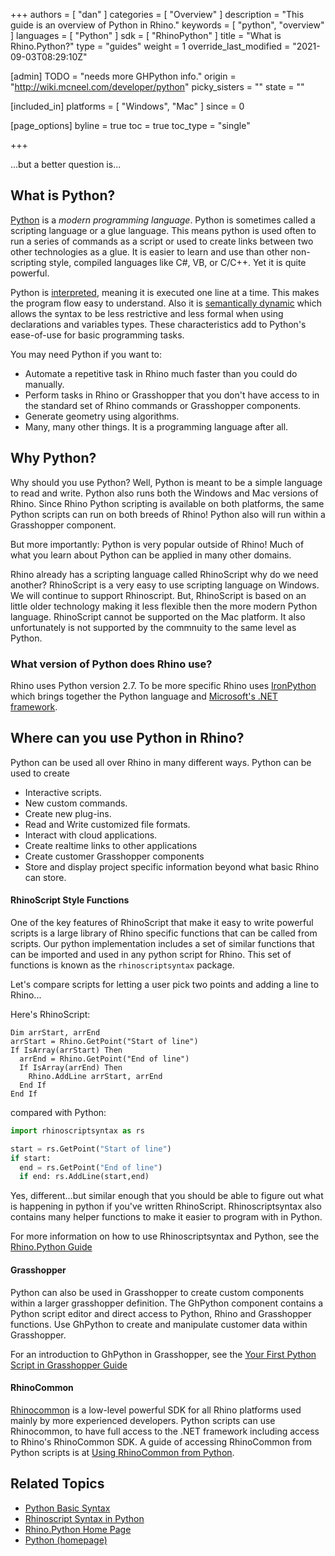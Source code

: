 +++
authors = [ "dan" ]
categories = [ "Overview" ]
description = "This guide is an overview of Python in Rhino."
keywords = [ "python", "overview" ]
languages = [ "Python" ]
sdk = [ "RhinoPython" ]
title = "What is Rhino.Python?"
type = "guides"
weight = 1
override_last_modified = "2021-09-03T08:29:10Z"

[admin]
TODO = "needs more GHPython info."
origin = "http://wiki.mcneel.com/developer/python"
picky_sisters = ""
state = ""

[included_in]
platforms = [ "Windows", "Mac" ]
since = 0

[page_options]
byline = true
toc = true
toc_type = "single"

+++

...but a better question is...

## What is Python?

[Python](https://www.python.org/) is a *modern programming language*. Python is sometimes called a scripting language or a glue language.  This means python is used often to run a series of commands as a script or used to create links between two other technologies as a glue. It is easier to learn and use than other non-scripting style, compiled languages like C#, VB, or C/C++.  Yet it is quite powerful.

Python is [interpreted](https://en.wikipedia.org/wiki/Programming_language_implementation), meaning it is executed one line at a time.  This makes the program flow easy to understand.  Also it is [semantically dynamic](https://en.wikipedia.org/wiki/Programming_language#Static_versus_dynamic_typing) which allows the syntax to be less restrictive and less formal when using declarations and variables types.  These characteristics add to Python's ease-of-use for basic programming tasks.

You may need Python if you want to:

- Automate a repetitive task in Rhino much faster than you could do manually.
- Perform tasks in Rhino or Grasshopper that you don't have access to in the standard set of Rhino commands or Grasshopper components.
- Generate geometry using algorithms.
- Many, many other things.  It is a programming language after all.

## Why Python?

Why should you use Python?  Well, Python is meant to be a simple language to read and write. Python also runs both the Windows and Mac versions of Rhino.  Since Rhino Python scripting is available on both platforms, the same Python scripts can run on both breeds of Rhino! Python also will run within a Grasshopper component.

But more importantly: Python is very popular outside of Rhino! Much of what you learn about Python can be applied in many other domains.

Rhino already has a scripting language called RhinoScript why do we need another?  RhinoScript is a very easy to use scripting language on Windows. We will continue to support Rhinoscript.  But, RhinoScript is based on an little older technology making it less flexible then the more modern Python language. RhinoScript cannot be supported on the Mac platform.  It also unfortunately is not supported by the commnuity to the same level as Python.

### What version of Python does Rhino use?

Rhino uses Python version 2.7. To be more specific Rhino uses [IronPython](http://ironpython.net/) which brings together the Python language and [Microsoft's .NET framework](https://en.wikipedia.org/wiki/.NET_Framework).

## Where can you use Python in Rhino?

Python can be used all over Rhino in many different ways. Python can be used to create

- Interactive scripts.
- New custom commands.
- Create new plug-ins.
- Read and Write customized file formats.
- Interact with cloud applications.
- Create realtime links to other applications
- Create customer Grasshopper components
- Store and display project specific information beyond what basic Rhino can store.

#### RhinoScript Style Functions

One of the key features of RhinoScript that make it easy to write powerful scripts is a large library of Rhino specific functions that can be called from scripts.  Our python implementation includes a set of similar functions that can be imported and used in any python script for Rhino.  This set of functions is known as the `rhinoscriptsyntax` package.

Let's compare scripts for letting a user pick two points and adding a line to Rhino...

Here's RhinoScript:

```vbnet
Dim arrStart, arrEnd
arrStart = Rhino.GetPoint("Start of line")
If IsArray(arrStart) Then
  arrEnd = Rhino.GetPoint("End of line")
  If IsArray(arrEnd) Then
    Rhino.AddLine arrStart, arrEnd
  End If
End If
```

compared with Python:

```py
import rhinoscriptsyntax as rs

start = rs.GetPoint("Start of line")
if start:
  end = rs.GetPoint("End of line")
  if end: rs.AddLine(start,end)
```

Yes, different...but similar enough that you should be able to figure out what is happening in python if you've written RhinoScript. Rhinoscriptsyntax also contains many helper functions to make it easier to program with in Python.

For more information on how to use Rhinoscriptsyntax and Python, see the [Rhino.Python Guide](/guides/rhinopython/)


#### Grasshopper

Python can also be used in Grasshopper to create custom components within a larger grasshopper definition. The GhPython component contains a Python script editor and direct access to Python, Rhino and Grasshopper functions.  Use GhPython to create and manipulate customer data within Grasshopper.

For an introduction to GhPython in Grasshopper, see the [Your First Python Script in Grasshopper Guide](/guides/rhinopython/your-first-python-script-in-grasshopper)

#### RhinoCommon

[Rhinocommon](/guides/rhinopython/what-is-rhinocommon/) is a low-level powerful SDK for all Rhino platforms used mainly by more experienced developers.  Python scripts can use Rhinocommon, to have full access to the .NET framework including access to Rhino's RhinoCommon SDK.  A guide of accessing RhinoCommon from Python scripts is at [Using RhinoCommon from Python](/guides/rhinopython/using-rhinocommon-from-python).

## Related Topics

- [Python Basic Syntax](/guides/rhinopython/python-statements/)
- [Rhinoscript Syntax in Python](/guides/rhinopython/python-rhinoscriptsyntax-introduction/)
- [Rhino.Python Home Page](/guides/rhinopython/)
- [Python (homepage)](https://www.python.org/)
